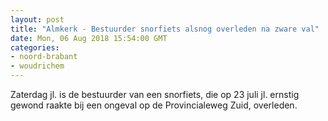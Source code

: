 ```yaml
---
layout: post
title: "Almkerk - Bestuurder snorfiets alsnog overleden na zware val"
date: Mon, 06 Aug 2018 15:54:00 GMT
categories: 
- noord-brabant 
- woudrichem 
---
```


Zaterdag jl. is de bestuurder van een snorfiets, die op 23 juli jl. ernstig gewond raakte bij een ongeval op de Provincialeweg Zuid, overleden.
